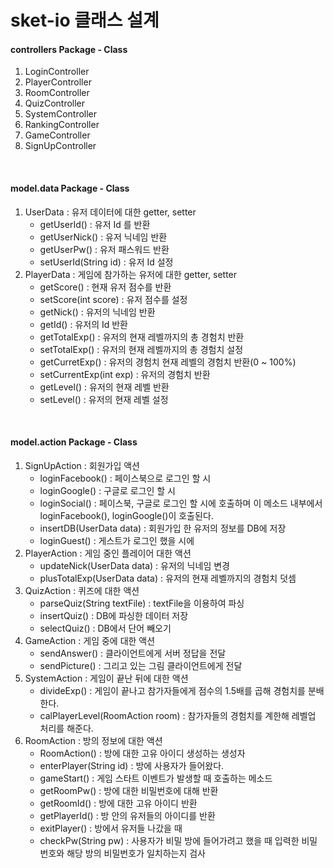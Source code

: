 # sket-io 클래스 설계

#### controllers Package - Class
1. LoginController
2. PlayerController
3. RoomController
4. QuizController
5. SystemController
6. RankingController
7. GameController
8. SignUpController
<br>

#### model.data Package - Class
1. UserData : 유저 데이터에 대한 getter, setter
	- getUserId() : 유저 Id 를 반환
	- getUserNick() : 유저 닉네임 반환
	- getUserPw() : 유저 패스워드 반환
	- setUserId(String id) : 유저 Id 설정
2. PlayerData : 게임에 참가하는 유저에 대한 getter, setter
	- getScore() : 현재 유저 점수를 반환
	- setScore(int score) : 유저 점수를 설정
	- getNick() : 유저의 닉네임 반환
	- getId() : 유저의 Id 반환
 	- getTotalExp() : 유저의 현재 레벨까지의 총 경험치 반환
	- setTotalExp() : 유저의 현재 레벨까지의 총 경험치 설정
	- getCurretExp() : 유저의 경험치 현재 레벨의 경험치 반환(0 ~ 100%)
	- setCurrentExp(int exp) : 유저의 경험치 반환
	- getLevel() : 유저의 현재 레벨 반환
	- setLevel() : 유저의 현재 레벨 설정
<br>

#### model.action Package - Class
1. SignUpAction : 회원가입 액션
	- loginFacebook() : 페이스북으로 로그인 할 시
	- loginGoogle() : 구글로 로그인 할 시
	- loginSocial() : 페이스북, 구글로 로그인 할 시에 호출하며 이 메소드 내부에서 loginFacebook(), loginGoogle()이 호출된다.
	- insertDB(UserData data) : 회원가입 한 유저의 정보를 DB에 저장
	- loginGuest() : 게스트가 로그인 했을 시에
2. PlayerAction : 게임 중인 플레이어 대한 액션
	- updateNick(UserData data) : 유저의 닉네임 변경 
	- plusTotalExp(UserData data) : 유저의 현재 레벨까지의 경험치 덧셈
3. QuizAction : 퀴즈에 대한 액션
	- parseQuiz(String textFile) : textFile을 이용하여 파싱
	- insertQuiz() : DB에 파싱한 데이터 저장
	- selectQuiz() : DB에서 단어 빼오기
4. GameAction : 게임 중에 대한 액션
	- sendAnswer() : 클라이언트에게 서버 정답을 전달
 	- sendPicture() : 그리고 있는 그림 클라이언트에게 전달
5. SystemAction : 게임이 끝난 뒤에 대한 액션
	- divideExp() : 게임이 끝나고 참가자들에게 점수의 1.5배를 곱해 경험치를 분배한다.
	- calPlayerLevel(RoomAction room) : 참가자들의 경험치를 계한해 레벨업 처리를 해준다.
6. RoomAction : 방의 정보에 대한 액션
	- RoomAction() : 방에 대한 고유 아이디 생성하는 생성자
	- enterPlayer(String id) : 방에 사용자가 들어왔다.
	- gameStart() : 게임 스타트 이벤트가 발생할 때 호출하는 메소드 
	- getRoomPw() : 방에 대한 비밀번호에 대해 반환
	- getRoomId() : 방에 대한 고유 아이디 반환
	- getPlayerId() : 방 안의 유저들의 아이디를 반환
	- exitPlayer() : 방에서 유저들 나갔을 때
	- checkPw(String pw) : 사용자가 비밀 방에 들어가려고 했을 때 입력한 비밀번호와 해당 방의 비밀번호가 일치하는지 검사
